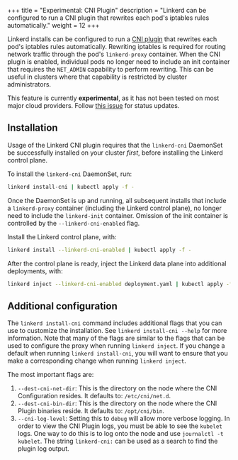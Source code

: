 +++
title = "Experimental: CNI Plugin"
description = "Linkerd can be configured to run a CNI plugin that rewrites each pod's iptables rules automatically."
weight = 12
+++

Linkerd installs can be configured to run a
[CNI plugin](https://github.com/containernetworking/cni) that rewrites each
pod's iptables rules automatically. Rewriting iptables is required for routing
network traffic through the pod's `linkerd-proxy` container. When the CNI plugin
is enabled, individual pods no longer need to include an init container that
requires the `NET_ADMIN` capability to perform rewriting. This can be useful in
clusters where that capability is restricted by cluster administrators.

This feature is currently **experimental**, as it has not been tested on most
major cloud providers. Follow
[this issue](https://github.com/linkerd/linkerd2/issues/2174) for status
updates.

## Installation

Usage of the Linkerd CNI plugin requires that the `linkerd-cni` DaemonSet be
successfully installed on your cluster _first_, before installing the Linkerd
control plane.

To install the `linkerd-cni` DaemonSet, run:

```bash
linkerd install-cni | kubectl apply -f -
```

Once the DaemonSet is up and running, all subsequent installs that include a
`linkerd-proxy` container (including the Linkerd control plane), no longer need
to include the `linkerd-init` container. Omission of the init container is
controlled by the `--linkerd-cni-enabled` flag.

Install the Linkerd control plane, with:

```bash
linkerd install --linkerd-cni-enabled | kubectl apply -f -
```

After the control plane is ready, inject the Linkerd data plane into additional
deployments, with:

```bash
linkerd inject --linkerd-cni-enabled deployment.yaml | kubectl apply -f -
```

## Additional configuration

The `linkerd install-cni` command includes additional flags that you can use to
customize the installation. See `linkerd install-cni --help` for more
information. Note that many of the flags are similar to the flags that can be
used to configure the proxy when running `linkerd inject`. If you change a
default when running `linkerd install-cni`, you will want to ensure that you
make a corresponding change when running `linkerd inject`.

The most important flags are:

1. `--dest-cni-net-dir`: This is the directory on the node where the CNI
   Configuration resides. It defaults to: `/etc/cni/net.d`.
2. `--dest-cni-bin-dir`: This is the directory on the node where the CNI Plugin
   binaries reside. It defaults to: `/opt/cni/bin`.
3. `--cni-log-level`: Setting this to `debug` will allow more verbose logging.
   In order to view the CNI Plugin logs, you must be able to see the `kubelet`
   logs. One way to do this is to log onto the node and use
   `journalctl -t kubelet`. The string `linkerd-cni:` can be used as a search to
   find the plugin log output.
